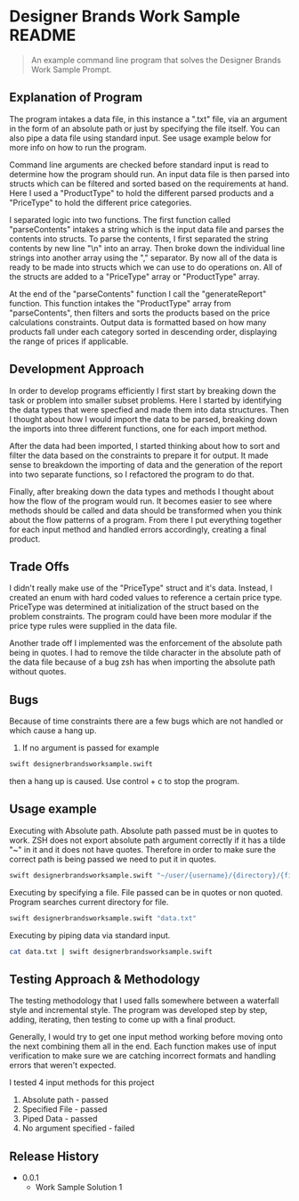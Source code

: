 # Designer Brands Work Sample README
> An example command line program that solves the Designer Brands Work Sample Prompt.

## Explanation of Program

The program intakes a data file, in this instance a ".txt" file, via an argument in the form of an absolute path or just by specifying the file itself. You can also pipe a data file using standard input. See usage example below for more info on how to run the program.

Command line arguments are checked before standard input is read to determine how the program should run. An input data file is then parsed into structs which can be filtered and sorted based on the requirements at hand. Here I used a "ProductType" to hold the different parsed products and a "PriceType" to hold the different price categories. 

I separated logic into two functions. The first function called "parseContents" intakes a string which is the input data file and parses the contents into structs. To parse the contents, I first separated the string contents by new line "\n" into an array. Then broke down the individual line strings into another array using the "," separator. By now all of the data is ready to be made into structs which we can use to do operations on. All of the structs are added to a "PriceType" array or "ProductType" array.  

At the end of the "parseContents" function I call the "generateReport" function. This function intakes the "ProductType" array from "parseContents", then filters and sorts the products based on the price calculations constraints. Output data is formatted based on how many products fall under each category sorted in descending order, displaying the range of prices if applicable.

## Development Approach

In order to develop programs efficiently I first start by breaking down the task or problem into smaller subset problems. Here I started by identifying the data types that were specfied and made them into data structures. Then I thought about how I would import the data to be parsed, breaking down the imports into three different functions, one for each import method. 

After the data had been imported, I started thinking about how to sort and filter the data based on the constraints to prepare it for output. It made sense to breakdown the importing of data and the generation of the report into two separate functions, so I refactored the program to do that. 

Finally, after breaking down the data types and methods I thought about how the flow of the program would run. It becomes easier to see where methods should be called and data should be transformed when you think about the flow patterns of a program. From there I put everything together for each input method and handled errors accordingly, creating a final product.

## Trade Offs

I didn't really make use of the "PriceType" struct and it's data. Instead, I created an enum with hard coded values to reference a certain price type. PriceType was determined at initialization of the struct based on the problem constraints. The program could have been more modular if the price type rules were supplied in the data file.

Another trade off I implemented was the enforcement of the absolute path being in quotes. I had to remove the tilde character in the absolute path of the data file because of a bug zsh has when importing the absolute path without quotes.

## Bugs

Because of time constraints there are a few bugs which are not handled or which cause a hang up.

1. If no argument is passed for example

```sh
swift designerbrandsworksample.swift
```
then a hang up is caused. Use control + c to stop the program.

## Usage example

Executing with Absolute path. Absolute path passed must be in quotes to work. ZSH does not export absolute path argument correctly if it has a tilde "~" in it and it does not have quotes. Therefore in order to make sure the correct path is being passed we need to put it in quotes.

```sh
swift designerbrandsworksample.swift "~/user/{username}/{directory}/{filename}"
```

Executing by specifying a file. File passed can be in quotes or non quoted. Program searches current directory for file.

```sh
swift designerbrandsworksample.swift "data.txt"
```

Executing by piping data via standard input. 

```sh
cat data.txt | swift designerbrandsworksample.swift
```

## Testing Approach & Methodology

The testing methodology that I used falls somewhere between a waterfall style and incremental style. The program was developed step by step, adding, iterating, then testing to come up with a final product. 

Generally, I would try to get one input method working before moving onto the next combining them all in the end. Each function makes use of input verification to make sure we are catching incorrect formats and handling errors that weren't expected.

I tested 4 input methods for this project

1. Absolute path - passed
2. Specified File - passed
3. Piped Data - passed
4. No argument specified - failed

## Release History

* 0.0.1
    * Work Sample Solution 1



